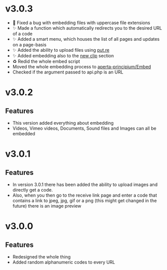 # v3.0.3
* :bug: Fixed a bug with embedding files with uppercase file extensions 
* :sparkles: Made a function which automatically redirects you to the desired URL of a code
* :sparkles: Added a smart menu, which houses the list of all pages and updates on a page-basis
* :sparkles: Added the ability to upload files using [put.re](https://put.re/)
* :sparkles: Added embedding also to the [new clip](https://github.com/aperta-principium/Interclip/blob/master/includes/new.php) section
* :recycle: Redid the whole embed script
* Moved the whole embedding process to [aperta-principium/Embed](https://github.com/aperta-principium/Embed)
* Checked if the argument passed to api.php is an URL

# v3.0.2
## Features
- This version added everything about embedding
- Videos, Vimeo videos, Documents, Sound files and Images can all be embedded

# v3.0.1
## Features
- In version 3.0.1 there has been added the ability to upload images and directly get a code.
- Also, when you then go to the receive link page and enter a code that contains a link to jpeg, jpg, gif or a png (this might get changed in the future) there is an image preview

# v3.0.0
## Features
- Redesigned the whole thing
- Added random alphanumeric codes to every URL